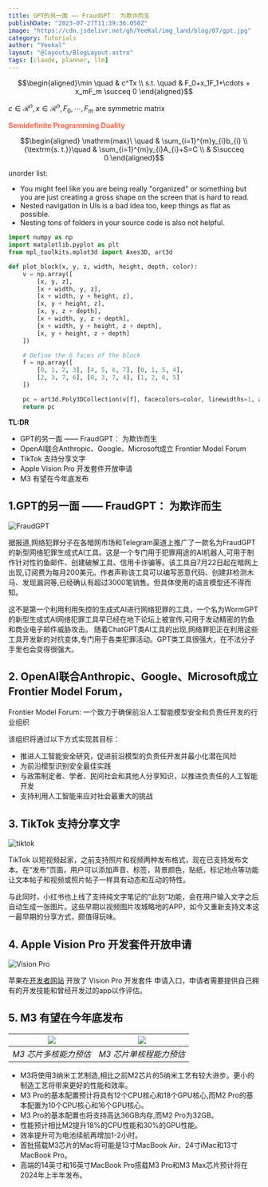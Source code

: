 ```yaml
---
title: GPT的另一面 —— FraudGPT： 为欺诈而生
publishDate: "2023-07-27T11:39:36.050Z"
image: "https://cdn.jsdelivr.net/gh/YeeKal/img_land/blog/07/gpt.jpg"
category: Tutorials
author: "Yeekal"
layout: "@layouts/BlogLayout.astro"
tags: [claude, planner, llm]
---
```



$$\begin{aligned}\min  \quad & c^Tx \\
s.t. \quad & F_0+x_1F_1+\cdots + x_mF_m \succeq 0 \end{aligned}$$

$c\in \mathcal{R}^n,x\in \mathcal{R}^n, F_0, \cdots, F_m$ are symmetric matrix




**<font color='Tomato'>Semidefinite Programming Duality</font>**

$$\begin{aligned}
\mathrm{max}\ \quad & \sum_{i=1}^{m}y_{i}b_{i} \\
{\textrm{s. t.}}\quad &  \sum_{i=1}^{m}y_{i}A_{i}+S=C \\
& S\succeq 0.\end{aligned}$$

unorder list:

- You might feel like you are being really "organized" or something but you are just creating a gross shape on the screen that is hard to read.
- Nested navigation in UIs is a bad idea too, keep things as flat as possible.
- Nesting tons of folders in your source code is also not helpful.

```python
import numpy as np
import matplotlib.pyplot as plt
from mpl_toolkits.mplot3d import Axes3D, art3d

def plot_block(x, y, z, width, height, depth, color):
    v = np.array([
        [x, y, z],
        [x + width, y, z],
        [x + width, y + height, z],
        [x, y + height, z],
        [x, y, z + depth],
        [x + width, y, z + depth],
        [x + width, y + height, z + depth],
        [x, y + height, z + depth]
    ])

    # Define the 6 faces of the block
    f = np.array([
        [0, 1, 2, 3], [4, 5, 6, 7], [0, 1, 5, 4],
        [2, 3, 7, 6], [0, 3, 7, 4], [1, 2, 6, 5]
    ])

    pc = art3d.Poly3DCollection(v[f], facecolors=color, linewidths=1, alpha=0.15, edgecolors='m')
    return pc

```


**TL:DR**

- GPT的另一面 —— FraudGPT： 为欺诈而生 
- OpenAI联合Anthropic、Google、Microsoft成立 Frontier Model Forum
- TikTok 支持分享文字
- Apple Vision Pro 开发套件开放申请
- M3 有望在今年底发布

## 1.GPT的另一面 —— FraudGPT： 为欺诈而生  

![FraudGPT](https://cdn.jsdelivr.net/gh/YeeKal/img_land/blog/07/gpt.jpg)

据报道,网络犯罪分子在各暗网市场和Telegram渠道上推广了一款名为FraudGPT的新型网络犯罪生成式AI工具。这是一个专门用于犯罪用途的AI机器人,可用于制作针对性钓鱼邮件、创建破解工具、信用卡诈骗等。该工具自7月22日起在暗网上出现,订阅费为每月200美元。作者声称该工具可以编写恶意代码、创建非检测木马、发现漏洞等,已经确认有超过3000笔销售。但具体使用的语言模型还不得而知。

这不是第一个利用利用失控的生成式AI进行网络犯罪的工具，一个名为WormGPT的新型生成式AI网络犯罪工具早已经在地下论坛上被宣传,可用于发动精密的钓鱼和商业电子邮件威胁攻击。 随着ChatGPT类AI工具的出现,网络罪犯正在利用这些工具开发新的对抗变体,专门用于各类犯罪活动。GPT类工具很强大，在不法分子手里也会变得很强大。


## 2. OpenAI联合Anthropic、Google、Microsoft成立 Frontier Model Forum，

Frontier Model Forum: 一个致力于确保前沿人工智能模型安全和负责任开发的行业组织

该组织将通过以下方式实现其目标：
- 推进人工智能安全研究，促进前沿模型的负责任开发并最小化潜在风险
- 为前沿模型识别安全最佳实践
- 与政策制定者、学者、民间社会和其他人分享知识，以推进负责任的人工智能开发
- 支持利用人工智能来应对社会最重大的挑战

## 3. TikTok 支持分享文字

![tiktok](https://cdn.jsdelivr.net/gh/YeeKal/img_land/blog/07/27a4a30bfb15dabb9a196c0de63f9f6a.png)

TikTok 以短视频起家，之前支持照片和视频两种发布格式，现在已支持发布文本。在“发布”页面，用户可以添加声音、标签，背景颜色，贴纸，标记地点等功能让文本帖子和视频或照片帖子一样具有动态和互动的特性。

与此同时，小红书也上线了支持纯文字笔记的”此刻”功能，会在用户输入文字之后自动生成一张图片。这些早期以视频图片攻城略地的APP，如今又重新支持文本这一最早期的分享方式，颇值得玩味。

## 4. Apple Vision Pro 开发套件开放申请

![Vision Pro](https://cdn.jsdelivr.net/gh/YeeKal/img_land/blog/07/vision-side_2x.webp)

苹果在[开发者网站](https://developer.apple.com/visionos/developer-kit/) 开放了 Vision Pro 开发套件 申请入口，申请者需要提供自己拥有的开发技能和曾经开发过的app以作评估。

## 5. M3 有望在今年底发布

| ![](https://cdn.jsdelivr.net/gh/YeeKal/img_land/blog/07/M3-preview-GB61-M3est-multi2.jpg.webp) |![](https://cdn.jsdelivr.net/gh/YeeKal/img_land/blog/07/M3-preview-GB61-M3est-single2.jpg.webp)|
|:--:|:--:|
| *M3 芯片多核能力预估* |*M3 芯片单核程能力预估* |

- M3将使用3纳米工艺制造,相比之前M2芯片的5纳米工艺有较大进步。更小的制造工艺将带来更好的性能和效率。
- M3 Pro的基本配置预计将具有12个CPU核心和18个GPU核心,而M2 Pro的基本配置为10个CPU核心和16个GPU核心。
- M3 Pro的基本配置也将支持高达36GB内存,而M2 Pro为32GB。
- 性能预计相比M2提升18%的CPU性能和30%的GPU性能。
- 效率提升可为电池续航再增加1-2小时。
- 首批搭载M3芯片的Mac将可能是13寸MacBook Air、24寸iMac和13寸MacBook Pro。
- 高端的14英寸和16英寸MacBook Pro搭载M3 Pro和M3 Max芯片预计将在2024年上半年发布。